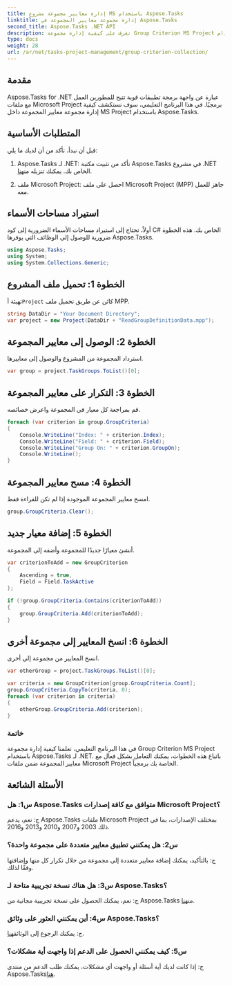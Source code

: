 ```yaml
---
title: إدارة معايير مجموعة مشروع MS باستخدام Aspose.Tasks
linktitle: إدارة مجموعة معايير المجموعة في Aspose.Tasks
second_title: Aspose.Tasks .NET API
description: تعرف على كيفية إدارة مجموعة Group Criterion MS Project باستخدام Aspose.Tasks لـ .NET. دليل خطوة بخطوة للمطورين.
type: docs
weight: 28
url: /ar/net/tasks-project-management/group-criterion-collection/
---
```

## مقدمة
Aspose.Tasks for .NET عبارة عن واجهة برمجة تطبيقات قوية تتيح للمطورين العمل مع ملفات Microsoft Project برمجيًا. في هذا البرنامج التعليمي، سوف نستكشف كيفية إدارة مجموعة معايير المجموعة داخل MS Project باستخدام Aspose.Tasks.

## المتطلبات الأساسية

قبل أن نبدأ، تأكد من أن لديك ما يلي:

1.  Aspose.Tasks لـ .NET: تأكد من تثبيت مكتبة Aspose.Tasks في مشروع .NET الخاص بك. يمكنك تنزيله من[هنا](https://releases.aspose.com/tasks/net/).

2. ملف Microsoft Project: احصل على ملف Microsoft Project (MPP) جاهز للعمل معه.

## استيراد مساحات الأسماء

أولاً، تحتاج إلى استيراد مساحات الأسماء الضرورية إلى كود C# الخاص بك. هذه الخطوة ضرورية للوصول إلى الوظائف التي يوفرها Aspose.Tasks.

```csharp
using Aspose.Tasks;
using System;
using System.Collections.Generic;


```

## الخطوة 1: تحميل ملف المشروع

 تهيئة أ`Project` كائن عن طريق تحميل ملف MPP. 

```csharp
string DataDir = "Your Document Directory";
var project = new Project(DataDir + "ReadGroupDefinitionData.mpp");
```

## الخطوة 2: الوصول إلى معايير المجموعة

استرداد المجموعة من المشروع والوصول إلى معاييرها.

```csharp
var group = project.TaskGroups.ToList()[0];
```

## الخطوة 3: التكرار على معايير المجموعة

قم بمراجعة كل معيار في المجموعة واعرض خصائصه.

```csharp
foreach (var criterion in group.GroupCriteria)
{
    Console.WriteLine("Index: " + criterion.Index);
    Console.WriteLine("Field: " + criterion.Field);
    Console.WriteLine("Group On: " + criterion.GroupOn);
    Console.WriteLine();
}
```

## الخطوة 4: مسح معايير المجموعة

امسح معايير المجموعة الموجودة إذا لم تكن للقراءة فقط.

```csharp
group.GroupCriteria.Clear();
```

## الخطوة 5: إضافة معيار جديد

أنشئ معيارًا جديدًا للمجموعة وأضفه إلى المجموعة.

```csharp
var criterionToAdd = new GroupCriterion
{
    Ascending = true,
    Field = Field.TaskActive
};

if (!group.GroupCriteria.Contains(criterionToAdd))
{
    group.GroupCriteria.Add(criterionToAdd);
}
```

## الخطوة 6: انسخ المعايير إلى مجموعة أخرى

انسخ المعايير من مجموعة إلى أخرى.

```csharp
var otherGroup = project.TaskGroups.ToList()[0];

var criteria = new GroupCriterion[group.GroupCriteria.Count];
group.GroupCriteria.CopyTo(criteria, 0);
foreach (var criterion in criteria)
{
    otherGroup.GroupCriteria.Add(criterion);
}
```

### خاتمة

في هذا البرنامج التعليمي، تعلمنا كيفية إدارة مجموعة Group Criterion MS Project باستخدام Aspose.Tasks لـ .NET. باتباع هذه الخطوات، يمكنك التعامل بشكل فعال مع معايير المجموعة ضمن ملفات Microsoft Project الخاصة بك برمجياً.

## الأسئلة الشائعة

### س1: هل Aspose.Tasks متوافق مع كافة إصدارات Microsoft Project؟

ج: نعم، يدعم Aspose.Tasks ملفات Microsoft Project بمختلف الإصدارات، بما في ذلك 2003 و2007 و2010 و2013 و2016.

### س2: هل يمكنني تطبيق معايير متعددة على مجموعة واحدة؟

ج: بالتأكيد، يمكنك إضافة معايير متعددة إلى مجموعة من خلال تكرار كل منها وإضافتها وفقًا لذلك.

### س3: هل هناك نسخة تجريبية متاحة لـ Aspose.Tasks؟

 ج: نعم، يمكنك الحصول على نسخة تجريبية مجانية من Aspose.Tasks من[هنا](https://releases.aspose.com/).

### س4: أين يمكنني العثور على وثائق Aspose.Tasks؟

 ج: يمكنك الرجوع إلى الوثائق[هنا](https://reference.aspose.com/tasks/net/).

### س5: كيف يمكنني الحصول على الدعم إذا واجهت أية مشكلات؟

 ج: إذا كانت لديك أية أسئلة أو واجهت أي مشكلات، يمكنك طلب الدعم من منتدى Aspose.Tasks[هنا](https://forum.aspose.com/c/tasks/15).